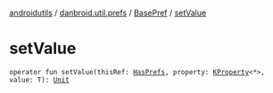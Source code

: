 [androidutils](../../index.md) / [danbroid.util.prefs](../index.md) / [BasePref](index.md) / [setValue](./set-value.md)

# setValue

`operator fun setValue(thisRef: `[`HasPrefs`](../-has-prefs/index.md)`, property: `[`KProperty`](https://kotlinlang.org/api/latest/jvm/stdlib/kotlin.reflect/-k-property/index.html)`<*>, value: T): `[`Unit`](https://kotlinlang.org/api/latest/jvm/stdlib/kotlin/-unit/index.html)